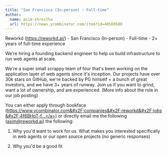 ```yaml
---
title: "San Francisco (In-person) : Full-time"
author:
  name: asim-shrestha
  url: https://news.ycombinator.com/item?id=40569580
---
```

Reworkd (<a href="https:&#x2F;&#x2F;reworkd.ai&#x2F;">https:&#x2F;&#x2F;reworkd.ai&#x2F;</a>) - San Francisco (In-person) - Full-time - 2+ years of full-time experience

We&#x27;re hiring a founding backend engineer to help us build infrastructure to run web agents at scale.

We&#x27;re a super small scrappy team of four that&#x27;s been working on the application layer of web agents since it&#x27;s inception. Our projects have over 30k stars on GitHub, we&#x27;re backed by PG himself + a bunch of great investors, and we have 3+ years of runway. Join us if you want to grind, want a lot of ownership, and are experienced. (More info about the role in our job posting)

You can either apply through bookface (<a href="https:&#x2F;&#x2F;www.ycombinator.com&#x2F;companies&#x2F;reworkd&#x2F;jobs&#x2F;4f6BHpT-founding-engineer">https:&#x2F;&#x2F;www.ycombinator.com&#x2F;companies&#x2F;reworkd&#x2F;jobs&#x2F;4f6BHpT-f...</a>) or directly email me the following (asim@reworkd.ai) the following:

1. Why you&#x27;d want to work for us. What makes you interested specifically in web agents or our open source projects (no generic responses)

2. Why you&#x27;d be a good fit
